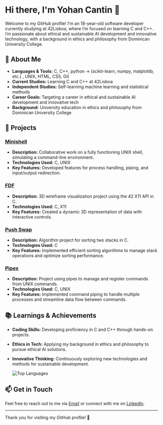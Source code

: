 # Hi there, I'm Yohan Cantin 👋

Welcome to my GitHub profile! I’m an 18-year-old software developer currently studying at 42Lisboa, where I’m focused on learning C and C++. I’m passionate about ethical and sustainable AI development and innovative technology, with a background in ethics and philosophy from Dominican University College.

## 🚀 About Me

- **Languages & Tools:** C, C++, python -> (scikit-learn, numpy, matplotlib, etc.) , UNIX, HTML, CSS, Git
- **Current Studies:** Learning C and C++ at 42Lisboa
- **Independent Studies:** Self-learning machine learning and statistical methods
- **Career Goals:** Targeting a career in ethical and sustainable AI development and innovative tech
- **Background:** University education in ethics and philosophy from Dominican University College

## 🌟 Projects

### [Minishell](https://github.com/Cremdemout1/minishell)
- **Description:** Collaborative work on a fully functioning UNIX shell, simulating a command-line environment.
- **Technologies Used:** C, UNIX
- **Key Features:** Developed features for process handling, piping, and input/output redirection.

### [FDF](https://github.com/Cremdemout1/FdF)
- **Description:** 3D wireframe visualization project using the 42 X11 API in C.
- **Technologies Used:** C, X11
- **Key Features:** Created a dynamic 3D representation of data with interactive controls.

### [Push Swap](https://github.com/Cremdemout1/push_swap)
- **Description:** Algorithm project for sorting two stacks in C.
- **Technologies Used:** C
- **Key Features:** Implemented efficient sorting algorithms to manage stack operations and optimize sorting performance.

### [Pipex](https://github.com/Cremdemout1/42pipex)
- **Description:** Project using pipes to manage and register commands from UNIX commands.
- **Technologies Used:** C, UNIX
- **Key Features:** Implemented command piping to handle multiple processes and streamline data flow between commands.

## 📚 Learnings & Achievements

- **Coding Skills:** Developing proficiency in C and C++ through hands-on projects.
- **Ethics in Tech:** Applying my background in ethics and philosophy to pursue ethical AI solutions.
- **Innovative Thinking:** Continuously exploring new technologies and methods for sustainable development.

    ![Top Languages](https://github-readme-stats.vercel.app/api/top-langs/?username=Cremdemout1&layout=compact&theme=radical&langs_count=6)

## 📫 Get in Touch

Feel free to reach out to me via [Email](mailto:yohancantin22@gmail.com) or connect with me on [LinkedIn](https://www.linkedin.com/in/yohan-cantin-562867240).

---

Thank you for visiting my GitHub profile! 🎉
